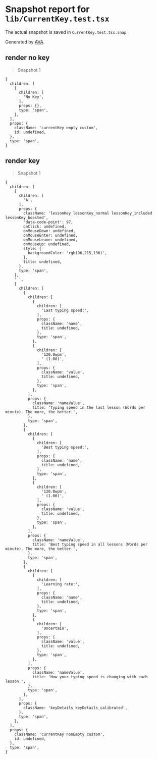 # Snapshot report for `lib/CurrentKey.test.tsx`

The actual snapshot is saved in `CurrentKey.test.tsx.snap`.

Generated by [AVA](https://avajs.dev).

## render no key

> Snapshot 1

    {
      children: [
        {
          children: [
            'No Key',
          ],
          props: {},
          type: 'span',
        },
      ],
      props: {
        className: 'currentKey empty custom',
        id: undefined,
      },
      type: 'span',
    }

## render key

> Snapshot 1

    {
      children: [
        {
          children: [
            'A',
          ],
          props: {
            className: 'lessonKey lessonKey_normal lessonKey_included lessonKey_boosted',
            'data-code-point': 97,
            onClick: undefined,
            onMouseDown: undefined,
            onMouseEnter: undefined,
            onMouseLeave: undefined,
            onMouseUp: undefined,
            style: {
              backgroundColor: 'rgb(96,215,136)',
            },
            title: undefined,
          },
          type: 'span',
        },
        ' ',
        {
          children: [
            {
              children: [
                {
                  children: [
                    'Last typing speed:',
                  ],
                  props: {
                    className: 'name',
                    title: undefined,
                  },
                  type: 'span',
                },
                {
                  children: [
                    '120.0wpm',
                    ' (1.00)',
                  ],
                  props: {
                    className: 'value',
                    title: undefined,
                  },
                  type: 'span',
                },
              ],
              props: {
                className: 'nameValue',
                title: 'Typing speed in the last lesson (Words per minute). The more, the better.',
              },
              type: 'span',
            },
            {
              children: [
                {
                  children: [
                    'Best typing speed:',
                  ],
                  props: {
                    className: 'name',
                    title: undefined,
                  },
                  type: 'span',
                },
                {
                  children: [
                    '120.0wpm',
                    ' (1.00)',
                  ],
                  props: {
                    className: 'value',
                    title: undefined,
                  },
                  type: 'span',
                },
              ],
              props: {
                className: 'nameValue',
                title: 'Best typing speed in all lessons (Words per minute). The more, the better.',
              },
              type: 'span',
            },
            {
              children: [
                {
                  children: [
                    'Learning rate:',
                  ],
                  props: {
                    className: 'name',
                    title: undefined,
                  },
                  type: 'span',
                },
                {
                  children: [
                    'Uncertain',
                  ],
                  props: {
                    className: 'value',
                    title: undefined,
                  },
                  type: 'span',
                },
              ],
              props: {
                className: 'nameValue',
                title: 'How your typing speed is changing with each lesson.',
              },
              type: 'span',
            },
          ],
          props: {
            className: 'keyDetails keyDetails_calibrated',
          },
          type: 'span',
        },
      ],
      props: {
        className: 'currentKey nonEmpty custom',
        id: undefined,
      },
      type: 'span',
    }

